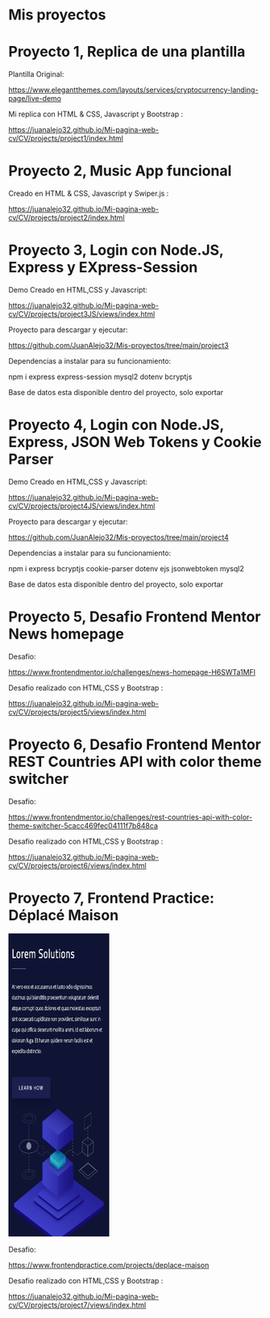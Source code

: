# Mis proyectos

# Proyecto 1, Replica de una plantilla


Plantilla Original:

https://www.elegantthemes.com/layouts/services/cryptocurrency-landing-page/live-demo

Mi replica con HTML & CSS, Javascript y Bootstrap :

https://juanalejo32.github.io/Mi-pagina-web-cv/CV/projects/project1/index.html



# Proyecto 2, Music App funcional

Creado en HTML & CSS, Javascript y Swiper.js :

https://juanalejo32.github.io/Mi-pagina-web-cv/CV/projects/project2/index.html


# Proyecto 3, Login con Node.JS, Express y EXpress-Session

Demo Creado en HTML,CSS y Javascript:

https://juanalejo32.github.io/Mi-pagina-web-cv/CV/projects/project3JS/views/index.html

Proyecto para descargar y ejecutar:

https://github.com/JuanAlejo32/Mis-proyectos/tree/main/project3

Dependencias a instalar para su funcionamiento:

npm i express express-session mysql2 dotenv bcryptjs 

Base de datos esta disponible dentro del proyecto, solo exportar

# Proyecto 4, Login con Node.JS, Express, JSON Web Tokens y Cookie Parser

Demo Creado en HTML,CSS y Javascript:

https://juanalejo32.github.io/Mi-pagina-web-cv/CV/projects/project4JS/views/index.html

Proyecto para descargar y ejecutar:

https://github.com/JuanAlejo32/Mis-proyectos/tree/main/project4

Dependencias a instalar para su funcionamiento:

 npm i express bcryptjs cookie-parser dotenv ejs jsonwebtoken mysql2

Base de datos esta disponible dentro del proyecto, solo exportar


# Proyecto 5, Desafio Frontend Mentor News homepage

Desafio:

https://www.frontendmentor.io/challenges/news-homepage-H6SWTa1MFl

Desafio realizado con HTML,CSS y Bootstrap :

https://juanalejo32.github.io/Mi-pagina-web-cv/CV/projects/project5/views/index.html

# Proyecto 6, Desafio Frontend Mentor REST Countries API with color theme switcher

Desafio:

https://www.frontendmentor.io/challenges/rest-countries-api-with-color-theme-switcher-5cacc469fec04111f7b848ca

Desafio realizado con HTML,CSS y Bootstrap :

https://juanalejo32.github.io/Mi-pagina-web-cv/CV/projects/project6/views/index.html

# Proyecto 7, Frontend Practice: Déplacé Maison

<img src="https://raw.githubusercontent.com/JuanAlejo32/Mi-pagina-web-cv/gh-pages/CV/img/project1.jpg" alt="Project 7"  width="200px" height="600px">

Desafio:

https://www.frontendpractice.com/projects/deplace-maison

Desafio realizado con HTML,CSS y Bootstrap :

https://juanalejo32.github.io/Mi-pagina-web-cv/CV/projects/project7/views/index.html
